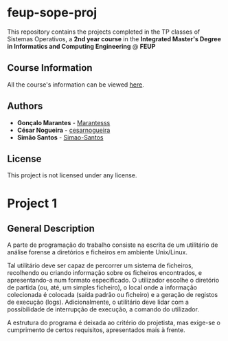 # feup-sope-proj

This repository contains the projects completed in the TP classes of Sistemas Operativos, a **2nd year course** in the **Integrated Master's Degree in Informatics and Computing Engineering** @ **FEUP**

## Course Information

All the course's information can be viewed [here](https://sigarra.up.pt/feup/pt/ucurr_geral.ficha_uc_view?pv_ocorrencia_id=419998).

## Authors

* **Gonçalo Marantes** - [Marantesss](https://github.com/Marantesss)
* **César Nogueira** - [cesarnogueira](https://github.com/cesarnogueira)
* **Simão Santos** - [Simao-Santos](https://github.com/Simao-Santos)

## License

This project is not licensed under any license.

# Project 1

## General Description

A parte de programação do trabalho consiste na escrita de um utilitário de análise forense a diretórios e ficheiros em ambiente Unix/Linux.

Tal utilitário deve ser capaz de percorrer um sistema de ficheiros, recolhendo ou criando informação sobre os ficheiros encontrados, e apresentando-a num formato especificado. O utilizador escolhe o diretório de partida (ou, até, um simples ficheiro), o local onde a informação colecionada é colocada (saída padrão ou ficheiro) e a geração de registos de execução (logs). Adicionalmente, o utilitário deve lidar com a possibilidade de interrupção de execução, a comando do utilizador.

A estrutura do programa é deixada ao critério do projetista, mas exige-se o cumprimento de certos requisitos, apresentados mais à frente.
